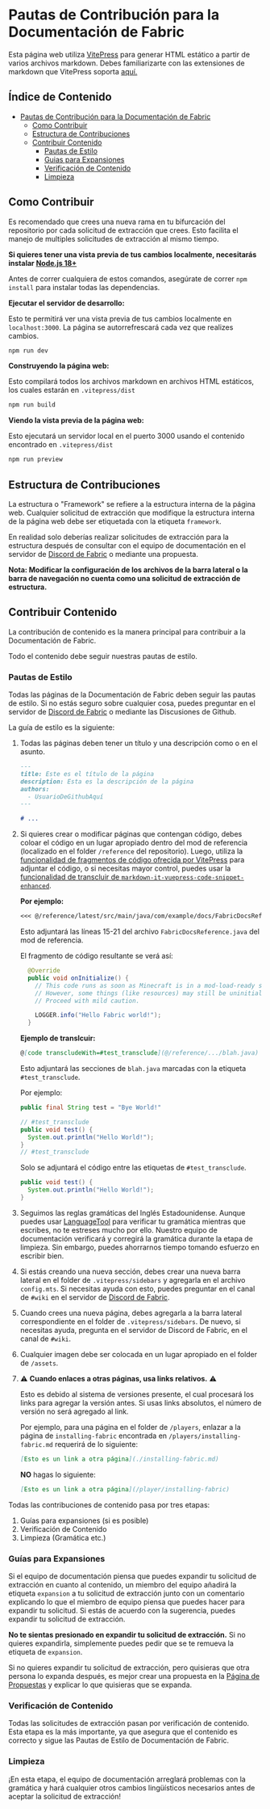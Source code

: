 # Pautas de Contribución para la Documentación de Fabric

Esta página web utiliza [VitePress](https://vitepress.vuejs.org/) para generar HTML estático a partir de varios archivos markdown. Debes familiarizarte con las extensiones de markdown que VitePress soporta [aquí.](https://vitepress.vuejs.org/guide/markdown.html#features)

## Índice de Contenido

- [Pautas de Contribución para la Documentación de Fabric](#fabric-documentation-contribution-guidelines)
  - [Como Contribuir](#how-to-contribute)
  - [Estructura de Contribuciones](#contributing-framework)
  - [Contribuir Contenido](#contributing-content)
    - [Pautas de Estilo](#style-guidelines)
    - [Guias para Expansiones](#guidance-for-expansion)
    - [Verificación de Contenido](#content-verification)
    - [Limpieza](#cleanup)

## Como Contribuir

Es recomendado que crees una nueva rama en tu bifurcación del repositorio por cada solicitud de extracción que crees. Esto facilita el manejo de multiples solicitudes de extracción al mismo tiempo.

**Si quieres tener una vista previa de tus cambios localmente, necesitarás instalar [Node.js 18+](https://nodejs.org/en/)**

Antes de correr cualquiera de estos comandos, asegúrate de correr `npm install` para instalar todas las dependencias.

**Ejecutar el servidor de desarrollo:**

Esto te permitirá ver una vista previa de tus cambios localmente en `localhost:3000`. La página se autorrefrescará cada vez que realizes cambios.

```bash
npm run dev
```

**Construyendo la página web:**

Esto compilará todos los archivos markdown en archivos HTML estáticos, los cuales estarán en `.vitepress/dist`

```bash
npm run build
```

**Viendo la vista previa de la página web:**

Esto ejecutará un servidor local en el puerto 3000 usando el contenido encontrado en `.vitepress/dist`

```bash
npm run preview
```

## Estructura de Contribuciones

La estructura o "Framework" se refiere a la estructura interna de la página web. Cualquier solicitud de extracción que modifique la estructura interna de la página web debe ser etiquetada con la etiqueta `framework`.

En realidad solo deberías realizar solicitudes de extracción para la estructura después de consultar con el equipo de documentación en el servidor de [Discord de Fabric](https://discord.gg/v6v4pMv) o mediante una propuesta.

**Nota: Modificar la configuración de los archivos de la barra lateral o la barra de navegación no cuenta como una solicitud de extracción de estructura.**

## Contribuir Contenido

La contribución de contenido es la manera principal para contribuir a la Documentación de Fabric.

Todo el contenido debe seguir nuestras pautas de estilo.

### Pautas de Estilo

Todas las páginas de la Documentación de Fabric deben seguir las pautas de estilo. Si no estás seguro sobre cualquier cosa, puedes preguntar en el servidor de [Discord de Fabric](https://discord.gg/v6v4pMv) o mediante las Discusiones de Github.

La guía de estilo es la siguiente:

1. Todas las páginas deben tener un título y una descripción como o en el asunto.

   ```md
   ---
   title: Este es el título de la página
   description: Esta es la descripción de la página
   authors:
     - UsuarioDeGithubAquí
   ---

   # ...
   ```

2. Si quieres crear o modificar páginas que contengan código, debes coloar el código en un lugar apropiado dentro del mod de referencia (localizado en el folder `/reference` del repositorio). Luego, utiliza la [funcionalidad de fragmentos de código ofrecida por VitePress](https://vitepress.dev/guide/markdown#import-code-snippets) para adjuntar el código, o si necesitas mayor control, puedes usar la [funcionalidad de transcluir de `markdown-it-vuepress-code-snippet-enhanced`](https://github.com/fabioaanthony/markdown-it-vuepress-code-snippet-enhanced).

   **Por ejemplo:**

   ```md
   <<< @/reference/latest/src/main/java/com/example/docs/FabricDocsReference.java{15-21 java}
   ```

   Esto adjuntará las líneas 15-21 del archivo `FabricDocsReference.java` del mod de referencia.

   El fragmento de código resultante se verá así:

   ```java
     @Override
     public void onInitialize() {
       // This code runs as soon as Minecraft is in a mod-load-ready state.
       // However, some things (like resources) may still be uninitialized.
       // Proceed with mild caution.

       LOGGER.info("Hello Fabric world!");
     }
   ```

   **Ejemplo de translcuir:**

   ```md
   @[code transcludeWith=#test_transclude](@/reference/.../blah.java)
   ```

   Esto adjuntará las secciones de `blah.java` marcadas con la etiqueta `#test_transclude`.

   Por ejemplo:

   ```java
   public final String test = "Bye World!"

   // #test_transclude
   public void test() {
     System.out.println("Hello World!");
   }
   // #test_transclude
   ```

   Solo se adjuntará el código entre las etiquetas de `#test_transclude`.

   ```java
   public void test() {
     System.out.println("Hello World!");
   }
   ```

3. Seguimos las reglas gramáticas del Inglés Estadounidense. Aunque puedes usar [LanguageTool](https://languagetool.org/) para verificar tu gramática mientras que escribes, no te estreses mucho por ello. Nuestro equipo de documentación verificará y corregirá la gramática durante la etapa de limpieza. Sin embargo, puedes ahorrarnos tiempo tomando esfuerzo en escribir bien.

4. Si estás creando una nueva sección, debes crear una nueva barra lateral en el folder de `.vitepress/sidebars` y agregarla en el archivo `config.mts`. Si necesitas ayuda con esto, puedes preguntar en el canal de `#wiki` en el servidor de [Discord de Fabric](https://discord.gg/v6v4pMv).

5. Cuando crees una nueva página, debes agregarla a la barra lateral correspondiente en el folder de `.vitepress/sidebars`. De nuevo, si necesitas ayuda, pregunta en el servidor de Discord de Fabric, en el canal de `#wiki`.

6. Cualquier imagen debe ser colocada en un lugar apropiado en el folder de `/assets`.

7. ⚠️ **Cuando enlaces a otras páginas, usa links relativos.** ⚠️

   Esto es debido al sistema de versiones presente, el cual procesará los links para agregar la versión antes. Si usas links absolutos, el número de versión no será agregado al link.

   Por ejemplo, para una página en el folder de `/players`, enlazar a la página de `installing-fabric` encontrada en `/players/installing-fabric.md` requerirá de lo siguiente:

   ```md
   [Esto es un link a otra página](./installing-fabric.md)
   ```

   **NO** hagas lo siguiente:

   ```md
   [Esto es un link a otra página](/player/installing-fabric)
   ```

Todas las contribuciones de contenido pasa por tres etapas:

1. Guías para expansiones (si es posible)
2. Verificación de Contenido
3. Limpieza (Gramática etc.)

### Guías para Expansiones

Si el equipo de documentación piensa que puedes expandir tu solicitud de extracción en cuanto al contenido, un miembro del equipo añadirá la etiqueta `expansion` a tu solicitud de extracción junto con un comentario explicando lo que el miembro de equipo piensa que puedes hacer para expandir tu solicitud. Si estás de acuerdo con la sugerencia, puedes expandir tu solicitud de extracción.

**No te sientas presionado en expandir tu solicitud de extracción.** Si no quieres expandirla, simplemente puedes pedir que se te remueva la etiqueta de `expansion`.

Si no quieres expandir tu solicitud de extracción, pero quisieras que otra persona lo expanda después, es mejor crear una propuesta en la [Página de Propuestas](https://github.com/FabricMC/fabric-docs/issues) y explicar lo que quisieras que se expanda.

### Verificación de Contenido

Todas las solicitudes de extracción pasan por verificación de contenido. Esta etapa es la más importante, ya que asegura que el contenido es correcto y sigue las Pautas de Estilo de Documentación de Fabric.

### Limpieza

¡En esta etapa, el equipo de documentación arreglará problemas con la gramática y hará cualquier otros cambios lingüísticos necesarios antes de aceptar la solicitud de extracción!
